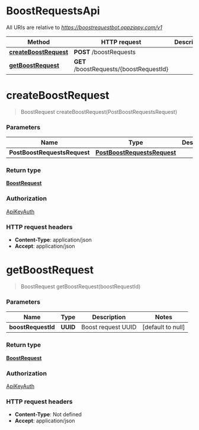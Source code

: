 # BoostRequestsApi

All URIs are relative to *https://boostrequestbot.oppzippy.com/v1*

Method | HTTP request | Description
------------- | ------------- | -------------
[**createBoostRequest**](BoostRequestsApi.md#createBoostRequest) | **POST** /boostRequests | 
[**getBoostRequest**](BoostRequestsApi.md#getBoostRequest) | **GET** /boostRequests/{boostRequestId} | 


<a name="createBoostRequest"></a>
# **createBoostRequest**
> BoostRequest createBoostRequest(PostBoostRequestsRequest)



### Parameters

Name | Type | Description  | Notes
------------- | ------------- | ------------- | -------------
 **PostBoostRequestsRequest** | [**PostBoostRequestsRequest**](../Models/PostBoostRequestsRequest.md)|  | [optional]

### Return type

[**BoostRequest**](../Models/BoostRequest.md)

### Authorization

[ApiKeyAuth](../README.md#ApiKeyAuth)

### HTTP request headers

- **Content-Type**: application/json
- **Accept**: application/json

<a name="getBoostRequest"></a>
# **getBoostRequest**
> BoostRequest getBoostRequest(boostRequestId)



### Parameters

Name | Type | Description  | Notes
------------- | ------------- | ------------- | -------------
 **boostRequestId** | **UUID**| Boost request UUID | [default to null]

### Return type

[**BoostRequest**](../Models/BoostRequest.md)

### Authorization

[ApiKeyAuth](../README.md#ApiKeyAuth)

### HTTP request headers

- **Content-Type**: Not defined
- **Accept**: application/json

